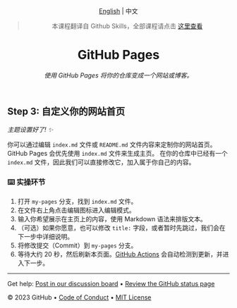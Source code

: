 <header>

<!--
  <<< Author notes: Course header >>>
  Include a 1280×640 image, course title in sentence case, and a concise description in emphasis.
  In your repository settings: enable template repository, add your 1280×640 social image, auto delete head branches.
  Add your open source license, GitHub uses MIT license.
-->

[English](https://github.com/skills/github-pages) | 中文

> 本课程翻译自 Github Skills，全部课程请点击 [这里查看](https://www.github-zh.com/getting-started)

# GitHub Pages

_使用 GitHub Pages 将你的仓库变成一个网站或博客。_

</header>

<!--
  <<< Author notes: Step 3 >>>
  Start this step by acknowledging the previous step.
  Define terms and link to docs.github.com.
  Historic note: previous version checked the homepage content was not empty.
-->

## Step 3: 自定义你的网站首页

_主题设置好了! :sparkles:_

你可以通过编辑 `index.md` 文件或 `README.md` 文件内容来定制你的网站首页。
GitHub Pages 会优先使用 `index.md` 文件来生成主页。
在你的仓库中已经有一个 `index.md` 文件，因此我们可以直接修改它，加入属于你自己的内容。

### :keyboard: 实操环节

1. 打开 `my-pages` 分支，找到 `index.md` 文件。
2. 在文件右上角点击编辑图标进入编辑模式。
3. 输入你希望展示在主页上的内容，使用 Markdown 语法来排版文本。
4. （可选）如果你愿意，也可以修改 `title:` 字段，或者暂时先跳过，我们会在下一步中详细说明。
5. 将修改提交（Commit）到 `my-pages` 分支。
6. 等待大约 20 秒，然后刷新本页面。[GitHub Actions](https://docs.github.com/en/actions) 会自动检测到更新，并进入下一步。

<footer>

<!--
  <<< Author notes: Footer >>>
  Add a link to get support, GitHub status page, code of conduct, license link.
-->

---

Get help: [Post in our discussion board](https://github.com/orgs/skills/discussions/categories/github-pages) &bull; [Review the GitHub status page](https://www.githubstatus.com/)

&copy; 2023 GitHub &bull; [Code of Conduct](https://www.contributor-covenant.org/version/2/1/code_of_conduct/code_of_conduct.md) &bull; [MIT License](https://gh.io/mit)

</footer>
